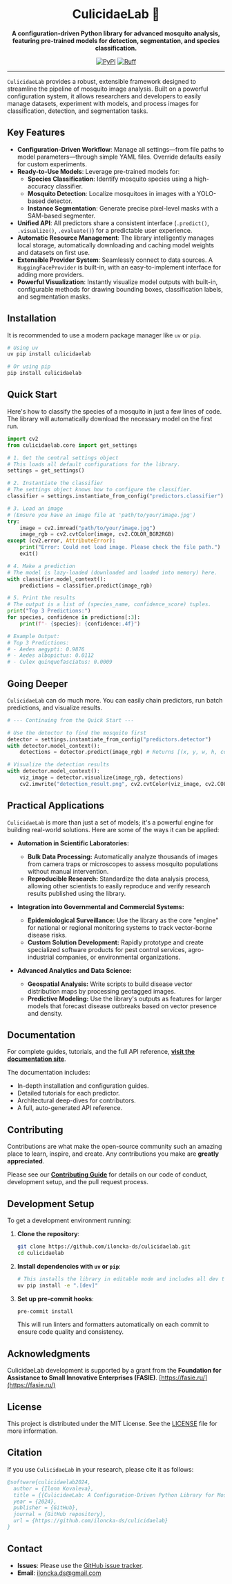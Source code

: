 <div align="center">

# CulicidaeLab 🦟

**A configuration-driven Python library for advanced mosquito analysis, featuring pre-trained models for detection, segmentation, and species classification.**

</div>

<p align="center">
  <a href="https://pypi.org/project/culicidaelab/"><img alt="PyPI" src="https://img.shields.io/pypi/v/culicidaelab?color=blue"></a>

  <a href="#">
  <a href="https://github.com/astral-sh/ruff"><img src="https://img.shields.io/endpoint?url=https://raw.githubusercontent.com/astral-sh/ruff/main/assets/badge/v2.json" alt="Ruff" /></a>
</p>

---

`CulicidaeLab` provides a robust, extensible framework designed to streamline the pipeline of mosquito image analysis. Built on a powerful configuration system, it allows researchers and developers to easily manage datasets, experiment with models, and process images for classification, detection, and segmentation tasks.

## Key Features

- **Configuration-Driven Workflow**: Manage all settings—from file paths to model parameters—through simple YAML files. Override defaults easily for custom experiments.
- **Ready-to-Use Models**: Leverage pre-trained models for:
    - **Species Classification**: Identify mosquito species using a high-accuracy classifier.
    - **Mosquito Detection**: Localize mosquitoes in images with a YOLO-based detector.
    - **Instance Segmentation**: Generate precise pixel-level masks with a SAM-based segmenter.
- **Unified API**: All predictors share a consistent interface (`.predict()`, `.visualize()`, `.evaluate()`) for a predictable user experience.
- **Automatic Resource Management**: The library intelligently manages local storage, automatically downloading and caching model weights and datasets on first use.
- **Extensible Provider System**: Seamlessly connect to data sources. A `HuggingFaceProvider` is built-in, with an easy-to-implement interface for adding more providers.
- **Powerful Visualization**: Instantly visualize model outputs with built-in, configurable methods for drawing bounding boxes, classification labels, and segmentation masks.

## Installation

It is recommended to use a modern package manager like `uv` or `pip`.

```bash
# Using uv
uv pip install culicidaelab

# Or using pip
pip install culicidaelab
```

## Quick Start

Here's how to classify the species of a mosquito in just a few lines of code. The library will automatically download the necessary model on the first run.

```python
import cv2
from culicidaelab.core import get_settings

# 1. Get the central settings object
# This loads all default configurations for the library.
settings = get_settings()

# 2. Instantiate the classifier
# The settings object knows how to configure the classifier.
classifier = settings.instantiate_from_config("predictors.classifier")

# 3. Load an image
# (Ensure you have an image file at 'path/to/your/image.jpg')
try:
    image = cv2.imread("path/to/your/image.jpg")
    image_rgb = cv2.cvtColor(image, cv2.COLOR_BGR2RGB)
except (cv2.error, AttributeError):
    print("Error: Could not load image. Please check the file path.")
    exit()

# 4. Make a prediction
# The model is lazy-loaded (downloaded and loaded into memory) here.
with classifier.model_context():
    predictions = classifier.predict(image_rgb)

# 5. Print the results
# The output is a list of (species_name, confidence_score) tuples.
print("Top 3 Predictions:")
for species, confidence in predictions[:3]:
    print(f"- {species}: {confidence:.4f}")

# Example Output:
# Top 3 Predictions:
# - Aedes aegypti: 0.9876
# - Aedes albopictus: 0.0112
# - Culex quinquefasciatus: 0.0009
```

## Going Deeper

`CulicidaeLab` can do much more. You can easily chain predictors, run batch predictions, and visualize results.

```python
# --- Continuing from the Quick Start ---

# Use the detector to find the mosquito first
detector = settings.instantiate_from_config("predictors.detector")
with detector.model_context():
    detections = detector.predict(image_rgb) # Returns [(x, y, w, h, conf)]

# Visualize the detection results
with detector.model_context():
    viz_image = detector.visualize(image_rgb, detections)
    cv2.imwrite("detection_result.png", cv2.cvtColor(viz_image, cv2.COLOR_RGB2BGR))
```

## Practical Applications

`CulicidaeLab` is more than just a set of models; it's a powerful engine for building real-world solutions. Here are some of the ways it can be applied:

-   **Automation in Scientific Laboratories:**
    -   **Bulk Data Processing:** Automatically analyze thousands of images from camera traps or microscopes to assess mosquito populations without manual intervention.
    -   **Reproducible Research:** Standardize the data analysis process, allowing other scientists to easily reproduce and verify research results published using the library.

-   **Integration into Governmental and Commercial Systems:**
    -   **Epidemiological Surveillance:** Use the library as the core "engine" for national or regional monitoring systems to track vector-borne disease risks.
    -   **Custom Solution Development:** Rapidly prototype and create specialized software products for pest control services, agro-industrial companies, or environmental organizations.

-   **Advanced Analytics and Data Science:**
    -   **Geospatial Analysis:** Write scripts to build disease vector distribution maps by processing geotagged images.
    -   **Predictive Modeling:** Use the library's outputs as features for larger models that forecast disease outbreaks based on vector presence and density.

## Documentation

For complete guides, tutorials, and the full API reference, **[visit the documentation site](https://iloncka-ds.github.io/culicidaelab/)**.

The documentation includes:
- In-depth installation and configuration guides.
- Detailed tutorials for each predictor.
- Architectural deep-dives for contributors.
- A full, auto-generated API reference.

## Contributing

Contributions are what make the open-source community such an amazing place to learn, inspire, and create. Any contributions you make are **greatly appreciated**.

Please see our **[Contributing Guide](https://github.com/iloncka-ds/culicidaelab/blob/main/CONTRIBUTING.md)** for details on our code of conduct, development setup, and the pull request process.

## Development Setup

To get a development environment running:

1.  **Clone the repository**:
    ```bash
    git clone https://github.com/iloncka-ds/culicidaelab.git
    cd culicidaelab
    ```

2.  **Install dependencies with `uv` or `pip`**:
    ```bash
    # This installs the library in editable mode and includes all dev tools
    uv pip install -e ".[dev]"
    ```

3.  **Set up pre-commit hooks**:
    ```bash
    pre-commit install
    ```
    This will run linters and formatters automatically on each commit to ensure code quality and consistency.

## Acknowledgments

CulicidaeLab development is  supported by a grant from the **Foundation for Assistance to Small Innovative Enterprises (FASIE)**.
[https://fasie.ru/](https://fasie.ru/)

## License

This project is distributed under the MIT License. See the [LICENSE](https://github.com/iloncka-ds/culicidaelab/blob/main/LICENSE) file for more information.

## Citation

If you use `CulicidaeLab` in your research, please cite it as follows:

```bibtex
@software{culicidaelab2024,
  author = {Ilona Kovaleva},
  title = {{CulicidaeLab: A Configuration-Driven Python Library for Mosquito Analysis}},
  year = {2024},
  publisher = {GitHub},
  journal = {GitHub repository},
  url = {https://github.com/iloncka-ds/culicidaelab}
}
```

## Contact

- **Issues**: Please use the [GitHub issue tracker](https://github.com/iloncka-ds/culicidaelab/issues).
- **Email**: [iloncka.ds@gmail.com](mailto:iloncka.ds@gmail.com)
